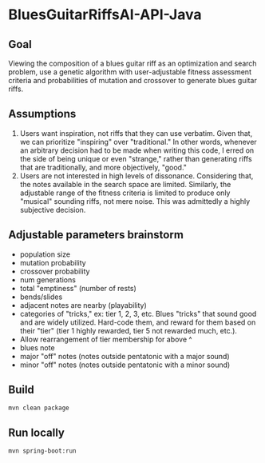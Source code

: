 # BluesGuitarRiffsAI-API-Java

## Goal
Viewing the composition of a blues guitar riff as an optimization and search problem, use a genetic algorithm with user-adjustable fitness assessment criteria and probabilities of mutation and crossover to generate blues guitar riffs.

## Assumptions
1. Users want inspiration, not riffs that they can use verbatim.  Given that, we can prioritize "inspiring" over "traditional."  In other words, whenever an arbitrary decision had to be made when writing this code, I erred on the side of being unique or even "strange," rather than generating riffs that are traditionally, and more objectively, "good."
3. Users are not interested in high levels of dissonance.  Considering that, the notes available in the search space are limited. Similarly, the adjustable range of the fitness criteria is limited to produce only "musical" sounding riffs, not mere noise.  This was admittedly a highly subjective decision. 

## Adjustable parameters brainstorm
- population size
- mutation probability
- crossover probability
- num generations
- total "emptiness" (number of rests)
- bends/slides
- adjacent notes are nearby (playability)
- categories of "tricks," ex: tier 1, 2, 3, etc. Blues "tricks" that sound good and are widely utilized.  Hard-code them, and reward for them based on their "tier" (tier 1 highly rewarded, tier 5 not rewarded much, etc.).
- Allow rearrangement of tier membership for above ^
- blues note
- major "off" notes (notes outside pentatonic with a major sound)
- minor "off" notes  (notes outside pentatonic with a minor sound)

## Build
```
mvn clean package
```

## Run locally
```
mvn spring-boot:run
```